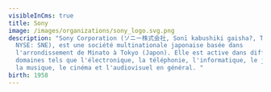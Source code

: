 ```yaml
---
visibleInCms: true
title: Sony
image: /images/organizations/sony_logo.svg.png
description: "Sony Corporation (ソニー株式会社, Sonī kabushiki gaisha?, TYO: 6758,
  NYSE: SNE), est une société multinationale japonaise basée dans
  l'arrondissement de Minato à Tokyo (Japon). Elle est active dans différents
  domaines tels que l'électronique, la téléphonie, l'informatique, le jeu vidéo,
  la musique, le cinéma et l'audiovisuel en général. "
birth: 1958
---
```

